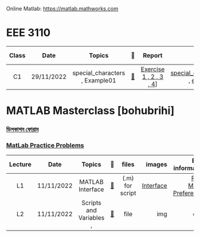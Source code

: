 Online Matlab: https://matlab.mathworks.com

# **EEE 3110** 
|Class|Date|Topics|:link:|Report|images|Extra information|
|:-----:|:------:|:-----:|:-----:|:-----:|-----:|-----:|
|C1|29/11/2022| special_characters , Example01  |[:notebook_with_decorative_cover:](https://www.protectedtext.com/matlab)|[Exercise 1 , 2 , 3 , 4]()]|[special_characters](https://user-images.githubusercontent.com/64752426/204579603-923d5d89-38f6-4579-85ba-2b408571818f.png) , [example01](https://user-images.githubusercontent.com/64752426/204623171-95816a91-fe79-4100-b0f9-45a6df94f25f.png) |extra|



# **MATLAB Masterclass [bohubrihi]** 
### [ডিসকাশন ফোরাম](https://bohubrihi.com/forums/matlab-masterclass/)
### [MatLab Practice Problems](https://ww2.mathworks.cn/matlabcentral/cody/)
|Lecture|Date|Topics|:link:|files|images|Extra information|
|:-----:|:------:|:-----:|:-----:|:-----:|-----:|-----:|
|L1|11/11/2022| MATLAB Interface |[:notebook_with_decorative_cover:](https://www.protectedtext.com/matlab)|(.m) for script|[Interface](https://user-images.githubusercontent.com/64752426/201317080-2a990dab-fe81-47ff-9317-01f7623e3230.png)|[Reset Matlab Preferences](https://youtu.be/ZTVcSoAvtJc)|
|L2|11/11/2022|Scripts and Variables ,  |[:notebook_with_decorative_cover:](https://www.protectedtext.com/matlab)|file|img|extra|